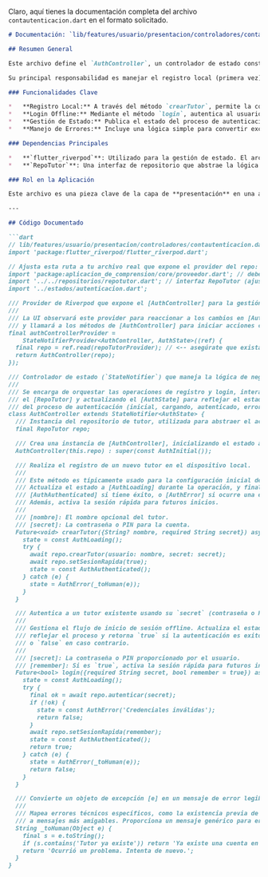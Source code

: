 Claro, aquí tienes la documentación completa del archivo `contautenticacion.dart` en el formato solicitado.

```markdown
# Documentación: `lib/features/usuario/presentacion/controladores/contautenticacion.dart`

## Resumen General

Este archivo define el `AuthController`, un controlador de estado construido con **Riverpod** (`StateNotifier`), que gestiona la lógica de autenticación para la figura del 'tutor' dentro de la aplicación.

Su principal responsabilidad es manejar el registro local (primera vez) y el inicio de sesión offline, actualizando la interfaz de usuario a través de un conjunto de estados definidos en `AuthState`. Actúa como un intermediario entre la vista (UI) y la capa de datos (repositorio).

### Funcionalidades Clave

*   **Registro Local:** A través del método `crearTutor`, permite la configuración inicial de una cuenta de tutor en el dispositivo.
*   **Login Offline:** Mediante el método `login`, autentica al usuario contra las credenciales almacenadas localmente.
*   **Gestión de Estado:** Publica el estado del proceso de autenticación (`AuthInitial`, `AuthLoading`, `AuthAuthenticated`, `AuthError`) para que la UI pueda reaccionar en consecuencia (ej. mostrar un spinner de carga o un mensaje de error).
*   **Manejo de Errores:** Incluye una lógica simple para convertir excepciones técnicas en mensajes legibles para el usuario final.

### Dependencias Principales

*   **`flutter_riverpod`**: Utilizado para la gestión de estado. El archivo expone un `StateNotifierProvider` (`authControllerProvider`) que hace que el controlador y su estado sean accesibles en toda la aplicación.
*   **`RepoTutor`**: Una interfaz de repositorio que abstrae la lógica de acceso y persistencia de datos (ej. SharedPreferences, base de datos local). El `AuthController` delega las operaciones de guardado y lectura a esta capa.

### Rol en la Aplicación

Este archivo es una pieza clave de la capa de **presentación** en una arquitectura por capas (como Clean Architecture). Conecta las acciones del usuario en la interfaz gráfica con la lógica de negocio de la autenticación, manteniendo el código organizado, desacoplado y fácil de probar.

---

## Código Documentado

```dart
// lib/features/usuario/presentacion/controladores/contautenticacion.dart
import 'package:flutter_riverpod/flutter_riverpod.dart';

// Ajusta esta ruta a tu archivo real que expone el provider del repo:
import 'package:aplicacion_de_comprension/core/proveedor.dart'; // debe exponer: tutorRepoProvider
import '../../repositorios/repotutor.dart'; // interfaz RepoTutor (ajusta si tu ruta es otra)
import '../estados/autenticacion.dart';

/// Provider de Riverpod que expone el [AuthController] para la gestión del estado de autenticación.
///
/// La UI observará este provider para reaccionar a los cambios en [AuthState]
/// y llamará a los métodos de [AuthController] para iniciar acciones como login o registro.
final authControllerProvider =
    StateNotifierProvider<AuthController, AuthState>((ref) {
  final repo = ref.read(repoTutorProvider); // <-- asegúrate que exista este provider
  return AuthController(repo);
});

/// Controlador de estado (`StateNotifier`) que maneja la lógica de negocio para la autenticación del tutor.
///
/// Se encarga de orquestar las operaciones de registro y login, interactuando con
/// el [RepoTutor] y actualizando el [AuthState] para reflejar el estado actual
/// del proceso de autenticación (inicial, cargando, autenticado, error).
class AuthController extends StateNotifier<AuthState> {
  /// Instancia del repositorio de tutor, utilizada para abstraer el acceso a los datos.
  final RepoTutor repo;

  /// Crea una instancia de [AuthController], inicializando el estado a [AuthInitial].
  AuthController(this.repo) : super(const AuthInitial());

  /// Realiza el registro de un nuevo tutor en el dispositivo local.
  ///
  /// Este método es típicamente usado para la configuración inicial de la cuenta.
  /// Actualiza el estado a [AuthLoading] durante la operación, y finaliza en
  /// [AuthAuthenticated] si tiene éxito, o [AuthError] si ocurre una excepción.
  /// Además, activa la sesión rápida para futuros inicios.
  ///
  /// [nombre]: El nombre opcional del tutor.
  /// [secret]: La contraseña o PIN para la cuenta.
  Future<void> crearTutor({String? nombre, required String secret}) async {
    state = const AuthLoading();
    try {
      await repo.crearTutor(usuario: nombre, secret: secret);
      await repo.setSesionRapida(true);
      state = const AuthAuthenticated();
    } catch (e) {
      state = AuthError(_toHuman(e));
    }
  }

  /// Autentica a un tutor existente usando su `secret` (contraseña o PIN).
  ///
  /// Gestiona el flujo de inicio de sesión offline. Actualiza el estado para
  /// reflejar el proceso y retorna `true` si la autenticación es exitosa,
  /// o `false` en caso contrario.
  ///
  /// [secret]: La contraseña o PIN proporcionado por el usuario.
  /// [remember]: Si es `true`, activa la sesión rápida para futuros inicios.
  Future<bool> login({required String secret, bool remember = true}) async {
    state = const AuthLoading();
    try {
      final ok = await repo.autenticar(secret);
      if (!ok) {
        state = const AuthError('Credenciales inválidas');
        return false;
      }
      await repo.setSesionRapida(remember);
      state = const AuthAuthenticated();
      return true;
    } catch (e) {
      state = AuthError(_toHuman(e));
      return false;
    }
  }

  /// Convierte un objeto de excepción [e] en un mensaje de error legible por el usuario.
  ///
  /// Mapea errores técnicos específicos, como la existencia previa de un tutor,
  /// a mensajes más amigables. Proporciona un mensaje genérico para errores no esperados.
  String _toHuman(Object e) {
    final s = e.toString();
    if (s.contains('Tutor ya existe')) return 'Ya existe una cuenta en este dispositivo.';
    return 'Ocurrió un problema. Intenta de nuevo.';
  }
}
```
```